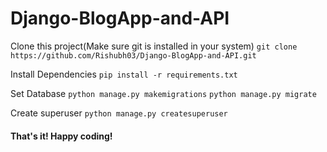 # Django-BlogApp-and-API
Clone this project(Make sure git is installed in your system)
```git clone https://github.com/Rishubh03/Django-BlogApp-and-API.git```

Install Dependencies
 ```pip install -r requirements.txt```
 
Set Database
  ```python manage.py makemigrations```
  ```python manage.py migrate```
  
 Create superuser
 ```python manage.py createsuperuser```
  
 #### That's it! Happy coding!
